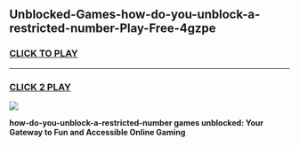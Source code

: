
## Unblocked-Games-how-do-you-unblock-a-restricted-number-Play-Free-4gzpe
<h3>
<a href="https://premium76.site?title=how-do-you-unblock-a-restricted-number&ref=23A">CLICK TO PLAY</a></h3>
<hr>

<h3>
<a href="https://premium76.site?title=how-do-you-unblock-a-restricted-number&ref=23A">CLICK 2 PLAY</a>
  
</h3>

<a href="https://premium76.site?title=how-do-you-unblock-a-restricted-number&ref=23A"><img src="https://clearcache.store/games.png"></a>


**how-do-you-unblock-a-restricted-number games unblocked: Your Gateway to Fun and Accessible Online Gaming**
